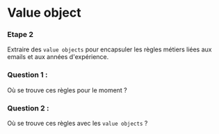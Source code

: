 # Value object

### Etape 2

Extraire des `value objects` pour encapsuler les règles métiers liées aux emails et aux années d'expérience.

### Question 1 :

Où se trouve ces règles pour le moment ?

### Question 2 :

Où se trouve ces règles avec les `value objects` ?
